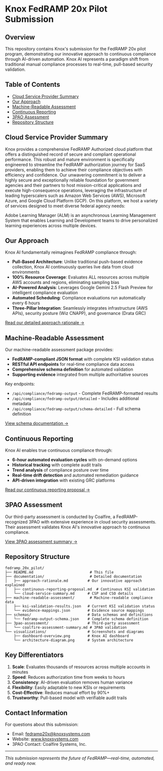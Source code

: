 # Knox FedRAMP 20x Pilot Submission

## Overview

This repository contains Knox's submission for the FedRAMP 20x pilot program, demonstrating our innovative approach to continuous compliance through AI-driven automation. Knox AI represents a paradigm shift from traditional manual compliance processes to real-time, pull-based security validation.

## Table of Contents

- [Cloud Service Provider Summary](#cloud-service-provider-summary)
- [Our Approach](#our-approach)
- [Machine-Readable Assessment](#machine-readable-assessment)
- [Continuous Reporting](#continuous-reporting)
- [3PAO Assessment](#3pao-assessment)
- [Repository Structure](#repository-structure)

## Cloud Service Provider Summary

Knox provides a comprehensive FedRAMP Authorized cloud platform that offers a distinguished record of secure and compliant operational performance. This robust and mature environment is specifically engineered to streamline the FedRAMP authorization journey for SaaS providers, enabling them to achieve their compliance objectives with efficiency and confidence. Our unwavering commitment is to deliver a highly secure and exceptionally reliable foundation for government agencies and their partners to host mission-critical applications and execute high-consequence operations, leveraging the infrastructure of leading hyperscalers such as Amazon Web Services (AWS), Microsoft Azure, and Google Cloud Platform (GCP). On this platform, we host a variety of services designed to meet diverse federal agency needs:

Adobe Learning Manager (ALM) is an asynchronous Learning Management System that enables Learning and Development teams to drive personalized learning experiences across multiple devices.

## Our Approach

Knox AI fundamentally reimagines FedRAMP compliance through:

- **Pull-Based Architecture**: Unlike traditional push-based evidence collection, Knox AI continuously queries live data from cloud environments
- **100% Resource Coverage**: Evaluates ALL resources across multiple AWS accounts and regions, eliminating sampling bias
- **AI-Powered Analysis**: Leverages Google Gemini 2.5 Flash Preview for intelligent compliance evaluation
- **Automated Scheduling**: Compliance evaluations run automatically every 6 hours
- **Three-Pillar Integration**: Seamlessly integrates infrastructure (AWS APIs), security posture (Wiz CNAPP), and governance (Drata GRC)

[Read our detailed approach rationale →](documentation/approach-rationale.md)

## Machine-Readable Assessment

Our machine-readable assessment package provides:

- **FedRAMP-compliant JSON format** with complete KSI validation status
- **RESTful API endpoints** for real-time compliance data access
- **Comprehensive schema definition** for automated validation
- **Supporting evidence** integrated from multiple authoritative sources

Key endpoints:
- `/api/compliance/fedramp-output` - Complete FedRAMP-formatted results
- `/api/compliance/fedramp-output/detailed` - Includes additional metadata
- `/api/compliance/fedramp-output/schema-detailed` - Full schema definition

[View schema documentation →](schemas/fedramp-output-schema.json)

## Continuous Reporting

Knox AI enables true continuous compliance through:

- **6-hour automated evaluation cycles** with on-demand options
- **Historical tracking** with complete audit trails
- **Trend analysis** of compliance posture over time
- **Real-time drift detection** and automated remediation guidance
- **API-driven integration** with existing GRC platforms

[Read our continuous reporting proposal →](documentation/continuous-reporting-proposal.md)

## 3PAO Assessment

Our third-party assessment is conducted by Coalfire, a FedRAMP-recognized 3PAO with extensive experience in cloud security assessments. Their assessment validates Knox AI's innovative approach to continuous compliance.

[View 3PAO assessment summary →](3pao-assessment/coalfire-assessment-summary.md)

## Repository Structure

```
fedramp_20x_pilot/
├── README.md                          # This file
├── documentation/                     # Detailed documentation
│   ├── approach-rationale.md         # Our innovative approach explained
│   ├── continuous-reporting-proposal.md  # Continuous KSI validation
│   └── cloud-service-summary.md      # CSP and CSO details
├── machine-readable-assessment/       # Machine-readable compliance data
│   ├── ksi-validation-results.json   # Current KSI validation status
│   └── evidence-mappings.json        # Evidence source mappings
├── schemas/                          # Data schemas and definitions
│   └── fedramp-output-schema.json    # Complete schema definition
├── 3pao-assessment/                  # Third-party assessment
│   └── coalfire-assessment-summary.md # 3PAO validation
└── visualizations/                   # Screenshots and diagrams
    ├── dashboard-overview.png        # Knox AI dashboard
    └── architecture-diagram.png      # System architecture
```

## Key Differentiators

1. **Scale**: Evaluates thousands of resources across multiple accounts in minutes
2. **Speed**: Reduces authorization time from weeks to hours
3. **Consistency**: AI-driven evaluation removes human variance
4. **Flexibility**: Easily adaptable to new KSIs or requirements
5. **Cost-Effective**: Reduces manual effort by 90%+
6. **Trustworthy**: Pull-based model with verifiable audit trails

## Contact Information

For questions about this submission:
- Email: fedramp20x@knoxsystems.com
- Website: www.knoxsystems.com
- 3PAO Contact: Coalfire Systems, Inc.

---

*This submission represents the future of FedRAMP—real-time, automated, and ready now.*